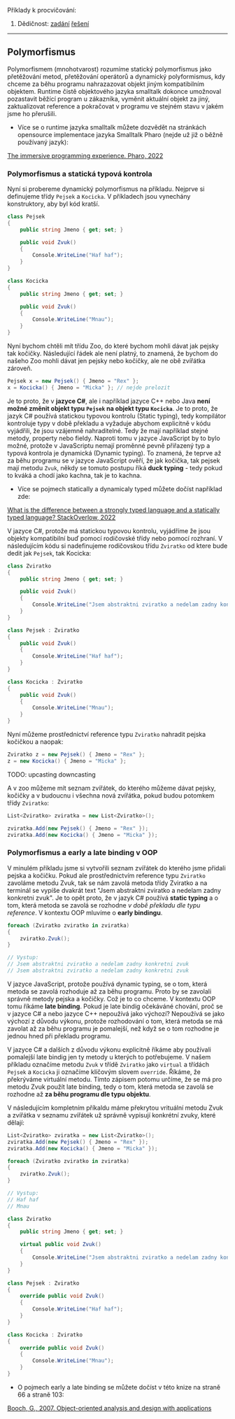 Příklady k procvičování:
1. Dědičnost: [zadání](1_polymorfismus_zadani.cs) [řešení](1_polymorfismus_reseni.cs)
---

## Polymorfismus

Polymorfismem (mnohotvarost) rozumíme statický polymorfismus jako přetěžování metod, přetěžování operátorů a dynamický polyformismus, kdy chceme za běhu programu nahrazazovat objekt jiným kompatibilním objektem. Runtime čistě objektového jazyka smalltalk dokonce umožnoval pozastavit běžící program u zákazníka, vyměnit aktuální objekt za jiný, zaktualizovat reference a pokračovat v programu ve stejném stavu v jakém jsme ho přerušili.

- Více se o runtime jazyka smalltalk můžete dozvědět na stránkách opensource implementace jazyka Smalltalk Pharo (nejde už již o běžně používaný jazyk):

[The immersive programming experience. Pharo, 2022]( https://pharo.org/)

### Polymorfismus a statická typová kontrola

Nyní si probereme dynamický polymorfismus na příkladu. Nejprve si definujeme třídy `Pejsek` a `Kocicka`. V příkladech jsou vynechány konstruktory, aby byl kód kratší.
```cs 
class Pejsek
{
    public string Jmeno { get; set; }

    public void Zvuk()
    {
        Console.WriteLine("Haf haf");
    }
}

class Kocicka
{
    public string Jmeno { get; set; }

    public void Zvuk()
    {
        Console.WriteLine("Mnau");
    }
}
```

Nyní bychom chtěli mít třídu Zoo, do které bychom mohli dávat jak pejsky tak kočičky. Následující řádek ale není platný, to znamená, že bychom do našeho Zoo mohli dávat jen pejsky nebo kočičky, ale ne obě zvířátka zároveň.
```cs
Pejsek x = new Pejsek() { Jmeno = "Rex" };
x = Kocicka() { Jmeno = "Micka" }; // nejde prelozit
```

Je to proto, že v **jazyce C#**, ale i například jazyce C++ nebo Java **není možné změnit objekt typu `Pejsek` na objekt typu `Kocicka`**. Je to proto, že jazyk C# používá statickou typovou kontrolu (Static typing), tedy kompilátor kontroluje typy v době překladu a vyžaduje abychom explicitně v kódu vyjádřili, že jsou vzájemně nahraditelné.  Tedy že mají například stejné metody, property nebo fieldy. Naproti tomu v jazyce JavaScript by to bylo možné, protože v JavaScriptu nemají proměnné pevně přiřazený typ a typová kontrola je dynamická (Dynamic typing). To znamená, že teprve až za běhu programu se v jazyce JavaScript ověří, že jak kočička, tak pejsek mají metodu `Zvuk`, někdy se tomuto postupu říká **duck typing** - tedy pokud to kváká a chodí jako kachna, tak je to kachna.

- Více se pojmech statically a dynamicaly typed můžete dočíst například zde:

[What is the difference between a strongly typed language and a statically typed language? StackOverlow, 2022](https://stackoverflow.com/a/2696369)


V jazyce C#, protože má statickou typovou kontrolu, vyjádříme že jsou objekty kompatibilní buď pomocí rodičovské třídy nebo pomocí rozhraní. V následujícím kódu si nadefinujeme rodičovskou třídu `Zviratko` od ktere bude dedit jak `Pejsek`, tak Kocicka:

```cs
class Zviratko
{
    public string Jmeno { get; set; }

    public void Zvuk()
    {
        Console.WriteLine("Jsem abstraktni zviratko a nedelam zadny konkretni zvuk");
    }
}

class Pejsek : Zviratko
{
    public void Zvuk()
    {
        Console.WriteLine("Haf haf");
    }
}

class Kocicka : Zviratko
{
    public void Zvuk()
    {
        Console.WriteLine("Mnau");
    }
}
```

Nyní můžeme prostřednictví reference typu `Zviratko` nahradit pejska kočičkou a naopak:
```cs
Zviratko z = new Pejsek() { Jmeno = "Rex" };
z = new Kocicka() { Jmeno = "Micka" };
```
TODO: upcasting downcasting

A v zoo můžeme mít seznam zvířátek, do kterého můžeme dávat pejsky, kočičky a v budoucnu i všechna nová zvířátka, pokud budou potomkem třídy `Zviratko`:

```cs
List<Zviratko> zviratka = new List<Zviratko>();

zviratka.Add(new Pejsek() { Jmeno = "Rex" });
zviratka.Add(new Kocicka() { Jmeno = "Micka" });
```


### Polymorfismus a early a late binding v OOP

V minulém příkladu jsme si vytvořili seznam zvířátek do kterého jsme přidali pejska a kočičku. Pokud ale prostřednictvím reference typu `Zviratko` zavoláme metodu Zvuk, tak se nám zavolá metoda třídy Zviratko a na terminál se vypíše dvakrát text "Jsem abstraktni zviratko a nedelam zadny konkretni zvuk". Je to opět proto, že v jazyk C# používá **static typing** a o tom, která metoda se zavolá se rozhodne *v době překladu dle typu reference*. V kontextu OOP mluvíme o **early bindingu**. 

```cs
foreach (Zviratko zviratko in zviratka)
{
    zviratko.Zvuk();
}

// Vystup:
// Jsem abstraktni zviratko a nedelam zadny konkretni zvuk
// Jsem abstraktni zviratko a nedelam zadny konkretni zvuk
```

V jazyce JavaScript, protože používá dynamic typing, se o tom, která metoda se zavolá rozhoduje až za běhu programu. Proto by se zavolali správně metody pejska a kočičky. Což je to co chceme. V kontextu OOP tomu říkáme **late binding**. Pokud je late bindig očekáváné chování, proč se v jazyce C# a nebo jazyce C++ nepoužívá jako výchozí? Nepoužívá se jako výchozí z důvodu výkonu, protože rozhodování o tom, která metoda se má zavolat až za běhu programu je pomalejší, než když se o tom rozhodne je jednou hned při překladu programu.

V jazyce C# a dalších z důvodu výkonu explicitně říkáme aby používali pomalejší late bindig jen ty metody u kterých to potřebujeme. V našem příkladu označíme metodu `Zvuk` v třídě `Zviratko` jako `virtual` a třídách `Pejsek` a `Kocicka` ji označíme klíčovým slovem `override`. Říkáme, že překrýváme virtuální metodu. Tímto zápisem potomu určíme, že se má pro metodu Zvuk použít late binding, tedy o tom, která metoda se zavolá se rozhodne až **za běhu programu dle typu objektu**.

V následujícím kompletním příkaldu máme překrytou vrituální metodu Zvuk a zvířátka v seznamu zvířátek už správně vypisují konkrétní zvuky, které dělají:

```cs
List<Zviratko> zviratka = new List<Zviratko>();
zviratka.Add(new Pejsek() { Jmeno = "Rex" });
zviratka.Add(new Kocicka() { Jmeno = "Micka" });

foreach (Zviratko zviratko in zviratka)
{
    zviratko.Zvuk();
}

// Vystup:
// Haf haf
// Mnau

class Zviratko
{
    public string Jmeno { get; set; }

    virtual public void Zvuk()
    {
        Console.WriteLine("Jsem abstraktni zviratko a nedelam zadny konkretni zvuk");
    }
}

class Pejsek : Zviratko
{
    override public void Zvuk()
    {
        Console.WriteLine("Haf haf");
    }
}

class Kocicka : Zviratko
{
    override public void Zvuk()
    {
        Console.WriteLine("Mnau");
    }
}
```


- O pojmech early a late binding se můžete dočíst v této knize na straně 66 a straně 103:

[Booch, G., 2007. Object-oriented analysis and design with applications](https://www.amazon.com/Object-Oriented-Analysis-Design-Applications-3rd/dp/020189551X/ref=sr_1_1?crid=3J6T6XIHYPCP8&keywords=Object-Oriented+Analysis+and+Design+with+Application&qid=1646832764&s=books&sprefix=object-oriented+analysis+and+design+with+application%2Cstripbooks-intl-ship%2C128&sr=1-1)

